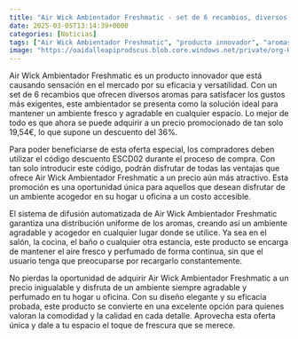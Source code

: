 ```yaml
---
title: "Air Wick Ambientador Freshmatic - set de 6 recambios, diversos aromas, 19,54€ (-36%)"
date: 2025-03-05T13:14:39+0000
categories: [Noticias]
tags: ["Air Wick Ambientador Freshmatic", "producto innovador", "aromas", "precio promocionado", "código descuento", "sistema de difusión automatizada", "ambiente fresco."]
image: "https://oaidalleapiprodscus.blob.core.windows.net/private/org-HKmKxpuNw3Y88lm4EBrIPq0n/user-ZwiCXOggLL8ZNNKE2g7rXFmV/img-4gIWA37xyfY4eMoi9e0wQ7jM.png?st=2025-03-05T12%3A14%3A39Z&se=2025-03-05T14%3A14%3A39Z&sp=r&sv=2024-08-04&sr=b&rscd=inline&rsct=image/png&skoid=d505667d-d6c1-4a0a-bac7-5c84a87759f8&sktid=a48cca56-e6da-484e-a814-9c849652bcb3&skt=2025-03-05T03%3A03%3A05Z&ske=2025-03-06T03%3A03%3A05Z&sks=b&skv=2024-08-04&sig=aVLw2D3Kv/tnOA0hvS0XkLO08MTiDK8rhstRlVb6b7E%3D"
---
```


Air Wick Ambientador Freshmatic es un producto innovador que está causando sensación en el mercado por su eficacia y versatilidad. Con un set de 6 recambios que ofrecen diversos aromas para satisfacer los gustos más exigentes, este ambientador se presenta como la solución ideal para mantener un ambiente fresco y agradable en cualquier espacio. Lo mejor de todo es que ahora se puede adquirir a un precio promocionado de tan solo 19,54€, lo que supone un descuento del 36%.

Para poder beneficiarse de esta oferta especial, los compradores deben utilizar el código descuento ESCD02 durante el proceso de compra. Con tan solo introducir este código, podrán disfrutar de todas las ventajas que ofrece Air Wick Ambientador Freshmatic a un precio aún más atractivo. Esta promoción es una oportunidad única para aquellos que desean disfrutar de un ambiente acogedor en su hogar u oficina a un costo accesible.

El sistema de difusión automatizada de Air Wick Ambientador Freshmatic garantiza una distribución uniforme de los aromas, creando así un ambiente agradable y acogedor en cualquier lugar donde se utilice. Ya sea en el salón, la cocina, el baño o cualquier otra estancia, este producto se encarga de mantener el aire fresco y perfumado de forma continua, sin que el usuario tenga que preocuparse por recargarlo constantemente.

No pierdas la oportunidad de adquirir Air Wick Ambientador Freshmatic a un precio inigualable y disfruta de un ambiente siempre agradable y perfumado en tu hogar u oficina. Con su diseño elegante y su eficacia probada, este producto se convierte en una excelente opción para quienes valoran la comodidad y la calidad en cada detalle. Aprovecha esta oferta única y dale a tu espacio el toque de frescura que se merece.
    